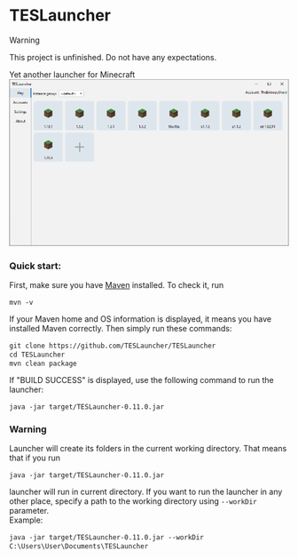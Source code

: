 # TESLauncher

> [!WARNING]  
> This project is unfinished. Do not have any expectations.

Yet another launcher for Minecraft 
![images/Screenshot.png](images/Screenshot.png)

### Quick start:
First, make sure you have [Maven](https://maven.apache.org/) installed. To check it, run
```shell
mvn -v
```
If your Maven home and OS information is displayed, it means you have installed Maven correctly. Then simply run these commands:
```shell
git clone https://github.com/TESLauncher/TESLauncher
cd TESLauncher
mvn clean package
```
If "BUILD SUCCESS" is displayed, use the following command to run the launcher:
```shell
java -jar target/TESLauncher-0.11.0.jar
```

### Warning
Launcher will create its folders in the current working directory. That means that if you run <br>
```shell
java -jar target/TESLauncher-0.11.0.jar
```
launcher will run in current directory. If you want to run the launcher in any other place, specify a path to the working directory using `--workDir` parameter. <br>
Example:
```shell
java -jar target/TESLauncher-0.11.0.jar --workDir C:\Users\User\Documents\TESLauncher
```